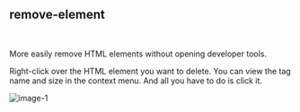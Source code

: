 ## remove-element

<br/>

More easily remove HTML elements without opening developer tools.

Right-click over the HTML element you want to delete.
You can view the tag name and size in the context menu.
And all you have to do is click it.
  
![image-1](https://raw.githubusercontent.com/saihon/remove-element/master/img/img-400x320.png)

<br/>
<br/>
